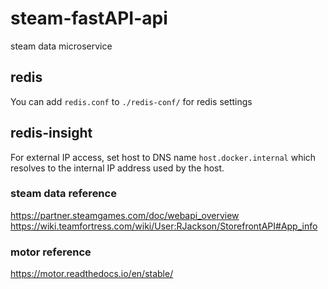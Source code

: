 # steam-fastAPI-api
steam data microservice

## redis
You can add `redis.conf` to `./redis-conf/` for redis settings

## redis-insight
For external IP access, set host to DNS name `host.docker.internal` which resolves to the internal IP address used by the host.

### steam data reference
https://partner.steamgames.com/doc/webapi_overview
<br>
https://wiki.teamfortress.com/wiki/User:RJackson/StorefrontAPI#App_info

### motor reference
https://motor.readthedocs.io/en/stable/
